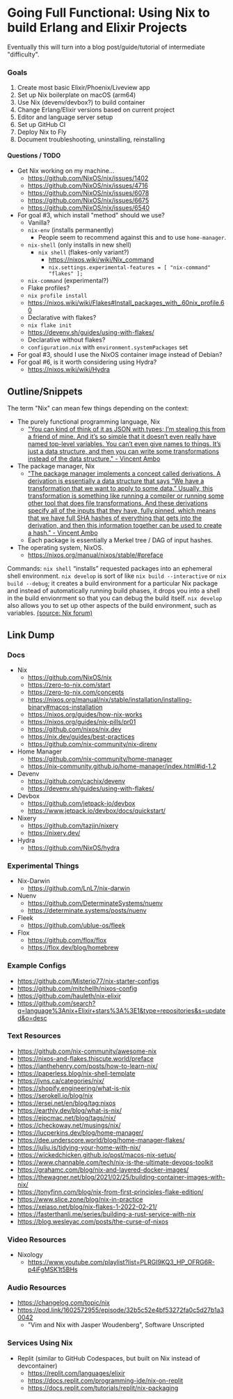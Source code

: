 # Going Full Functional: Using Nix to build Erlang and Elixir Projects

Eventually this will turn into a blog post/guide/tutorial of intermediate "difficulty".

### Goals

1. Create most basic Elixir/Phoenix/Liveview app
2. Set up Nix boilerplate on macOS (arm64)
3. Use Nix (devenv/devbox?) to build container
4. Change Erlang/Elixir versions based on current project
5. Editor and language server setup
6. Set up GitHub CI
7. Deploy Nix to Fly
8. Document troubleshooting, uninstalling, reinstalling

#### Questions / TODO

- Get Nix working on my machine...
  - https://github.com/NixOS/nix/issues/1402
  - https://github.com/NixOS/nix/issues/4716
  - https://github.com/NixOS/nix/issues/6078
  - https://github.com/NixOS/nix/issues/6675
  - https://github.com/NixOS/nix/issues/6540 
- For goal #3, which install "method" should we use?
  -  Vanilla?
    - `nix-env` (installs permanently)
      - People seem to recommend against this and to use `home-manager`.
    - `nix-shell` (only installs in new shell)
      - `nix shell` (flakes-only variant?)
        - https://nixos.wiki/wiki/Nix_command
        - `nix.settings.experimental-features = [ "nix-command" "flakes" ];`
    - `nix-command` (experimental?)
  -  Flake profiles?
    - `nix profile install` 
    - https://nixos.wiki/wiki/Flakes#Install_packages_with_.60nix_profile.60 
  -  Declarative with flakes?
    - `nix flake init` 
    - https://devenv.sh/guides/using-with-flakes/ 
  -  Declarative without flakes?
    - `configuration.nix` with `environment.systemPackages` set
- For goal #3, should I use the NixOS container image instead of Debian?
- For goal #6, is it worth considering using Hydra?
  - https://nixos.wiki/wiki/Hydra

## Outline/Snippets

The term "Nix" can mean few things depending on the context:
- The purely functional programming language, Nix
  - ["You can kind of think of it as JSON with types; I’m stealing this from a friend of mine. And it’s so simple that it doesn’t even really have named top-level variables. You can’t even give names to things. It’s just a data structure, and then you can write some transformations instead of the data structure." - Vincent Ambo](https://changelog.com/shipit/37#transcript-25)
- The package manager, Nix
  - ["The package manager implements a concept called derivations. A derivation is essentially a data structure that says “We have a transformation that we want to apply to some data.” Usually, this transformation is something like running a compiler or running some other tool that does file transformations. And these derivations specify all of the inputs that they have, fully pinned, which means that we have full SHA hashes of everything that gets into the derivation, and then this information together can be used to create a hash." - Vincent Ambo](https://changelog.com/shipit/37#transcript-25)
  - Each package is essentially a Merkel tree / DAG of input hashes.
- The operating system, NixOS.
  - https://nixos.org/manual/nixos/stable/#preface

Commands: `nix shell` “installs” requested packages into an ephemeral shell environment. `nix develop` is sort of like `nix build --interactive` or `nix build --debug`; it creates a build environment for a particular Nix package and instead of automatically running build phases, it drops you into a shell in the build envionrment so that you can debug the build itself. `nix develop` also allows you to set up other aspects of the build environment, such as variables. [(source: Nix forum)](https://discourse.nixos.org/t/difference-between-nix-shell-nix-shell-nix-develop/32469)

## Link Dump

### Docs

- Nix
  - https://github.com/NixOS/nix
  - https://zero-to-nix.com/start
  - https://zero-to-nix.com/concepts
  - https://nixos.org/manual/nix/stable/installation/installing-binary#macos-installation
  - https://nixos.org/guides/how-nix-works
  - https://nixos.org/guides/nix-pills/pr01
  - https://github.com/nixos/nix.dev
  - https://nix.dev/guides/best-practices
  - https://github.com/nix-community/nix-direnv
- Home Manager
  - https://github.com/nix-community/home-manager
  - https://nix-community.github.io/home-manager/index.html#id-1.2
- Devenv
  - https://github.com/cachix/devenv
  - https://devenv.sh/guides/using-with-flakes/
- Devbox
  - https://github.com/jetpack-io/devbox
  - https://www.jetpack.io/devbox/docs/quickstart/
- Nixery
  - https://github.com/tazjin/nixery
  - https://nixery.dev/
- Hydra
  - https://github.com/NixOS/hydra
 
### Experimental Things

- Nix-Darwin
  - https://github.com/LnL7/nix-darwin
- Nuenv
  - https://github.com/DeterminateSystems/nuenv
  - https://determinate.systems/posts/nuenv
- Fleek
  - https://github.com/ublue-os/fleek
- Flox
  - https://github.com/flox/flox
  - https://flox.dev/blog/homebrew

### Example Configs

- https://github.com/Misterio77/nix-starter-configs
- https://github.com/mitchellh/nixos-config
- https://github.com/hauleth/nix-elixir
- https://github.com/search?q=language%3Anix+Elixir+stars%3A%3E1&type=repositories&s=updated&o=desc

### Text Resources

- https://github.com/nix-community/awesome-nix
- https://nixos-and-flakes.thiscute.world/preface
- https://ianthehenry.com/posts/how-to-learn-nix/
- https://paperless.blog/nix-shell-template
- https://jvns.ca/categories/nix/
- https://shopify.engineering/what-is-nix
- https://serokell.io/blog/nix
- https://ersei.net/en/blog/tag:nixos
- https://earthly.dev/blog/what-is-nix/
- https://ejpcmac.net/blog/tags/nix/
- https://checkoway.net/musings/nix/
- https://lucperkins.dev/blog/home-manager/
- https://dee.underscore.world/blog/home-manager-flakes/
- https://juliu.is/tidying-your-home-with-nix/
- https://wickedchicken.github.io/post/macos-nix-setup/
- https://www.channable.com/tech/nix-is-the-ultimate-devops-toolkit
- https://grahamc.com/blog/nix-and-layered-docker-images/
- https://thewagner.net/blog/2021/02/25/building-container-images-with-nix/
- https://tonyfinn.com/blog/nix-from-first-principles-flake-edition/
- https://www.slice.zone/blog/nix-in-practice
- https://xeiaso.net/blog/nix-flakes-1-2022-02-21/
- https://fasterthanli.me/series/building-a-rust-service-with-nix
- https://blog.wesleyac.com/posts/the-curse-of-nixos

### Video Resources

- Nixology
  - https://www.youtube.com/playlist?list=PLRGI9KQ3_HP_OFRG6R-p4iFgMSK1t5BHs

### Audio Resources

- https://changelog.com/topic/nix
- https://pod.link/1602572955/episode/32b5c52e4bf53272fa0c5d27b1a30042
  - "Vim and Nix with Jasper Woudenberg", Software Unscripted

### Services Using Nix

- Replit (similar to GitHub Codespaces, but built on Nix instead of devcontainer)
  - https://replit.com/languages/elixir
  - https://docs.replit.com/programming-ide/nix-on-replit
  - https://docs.replit.com/tutorials/replit/nix-packaging
